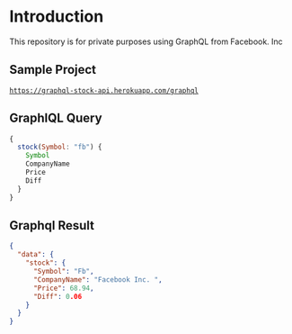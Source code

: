 # Introduction
This repository is for private purposes using GraphQL from Facebook. Inc

## Sample Project

<code>https://graphql-stock-api.herokuapp.com/graphql</code>


## GraphlQL Query
```javascript
{
  stock(Symbol: "fb") {
    Symbol
    CompanyName
    Price
    Diff
  }
}

```


## Graphql Result
```json
{
  "data": {
    "stock": {
      "Symbol": "Fb",
      "CompanyName": "Facebook Inc. ",
      "Price": 68.94,
      "Diff": 0.06
    }
  }
}
```
